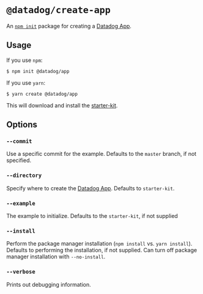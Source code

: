 # `@datadog/create-app`

An [`npm init`][npm init] package for creating a [Datadog App][].

## Usage

If you use `npm`:

```Console
$ npm init @datadog/app
```

If you use `yarn`:

```Console
$ yarn create @datadog/app
```

This will download and install the [starter-kit][].

## Options

### `--commit`

Use a specific commit for the example.
Defaults to the `master` branch, if not specified.

### `--directory`

Specify where to create the [Datadog App][].
Defaults to `starter-kit`.

### `--example`

The example to initialize.
Defaults to the `starter-kit`, if not supplied

### `--install`

Perform the package manager installation (`npm install` vs. `yarn install`).
Defaults to performing the installation, if not supplied.
Can turn off package manager installation with `--no-install`.

### `--verbose`

Prints out debugging information.

[datadog app]: https://docs.datadoghq.com/developers/datadog_apps
[npm init]: https://docs.npmjs.com/cli/v8/commands/npm-init
[starter-kit]: https://github.com/DataDog/apps/tree/master/examples/starter-kit
